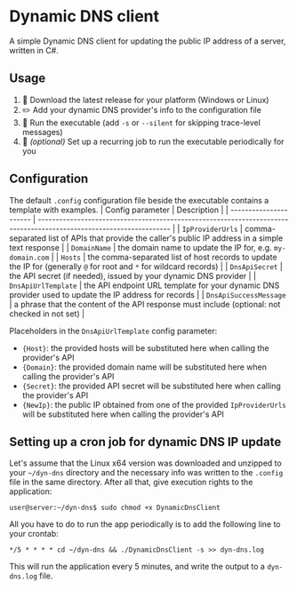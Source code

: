 # Dynamic DNS client
A simple Dynamic DNS client for updating the public IP address of a server, written in C#.

## Usage
1. :floppy_disk: Download the latest release for your platform (Windows or Linux)
2. :pencil2: Add your dynamic DNS provider's info to the configuration file
3. :rocket: Run the executable (add `-s` or `--silent` for skipping trace-level messages)
4. :arrows_counterclockwise: _(optional)_ Set up a recurring job to run the executable periodically for you

## Configuration
The default `.config` configuration file beside the executable contains a template with examples.
| Config parameter       | Description                                                                                                         |
| ---------------------- | ------------------------------------------------------------------------------------------------------------------- |
| `IpProviderUrls`       | comma-separated list of APIs that provide the caller's public IP address in a simple text response                  |
| `DomainName`           | the domain name to update the IP for, e.g. `my-domain.com`                                                          |
| `Hosts`                | the comma-separated list of host records to update the IP for (generally `@` for root and `*` for wildcard records) |
| `DnsApiSecret`         | the API secret (if needed), issued by your dynamic DNS provider                                                     |
| `DnsApiUrlTemplate`    | the API endpoint URL template for your dynamic DNS provider used to update the IP address for records               |
| `DnsApiSuccessMessage` | a phrase that the content of the API response must include (optional: not checked in not set)                       |

Placeholders in the `DnsApiUrlTemplate` config parameter:
- `{Host}`: the provided hosts will be substituted here when calling the provider's API
- `{Domain}`: the provided domain name will be substituted here when calling the provider's API
- `{Secret}`: the provided API secret will be substituted here when calling the provider's API
- `{NewIp}`: the public IP obtained from one of the provided `IpProviderUrls` will be substituted here when calling the provider's API

## Setting up a cron job for dynamic DNS IP update
Let's assume that the Linux x64 version was downloaded and unzipped to your `~/dyn-dns` directory and the necessary info was written to the `.config` file in the same directory.
After all that, give execution rights to the application:
```console
user@server:~/dyn-dns$ sudo chmod +x DynamicDnsClient
```
All you have to do to run the app periodically is to add the following line to your crontab:
```cron
*/5 * * * * cd ~/dyn-dns && ./DynamicDnsClient -s >> dyn-dns.log
```
This will run the application every 5 minutes, and write the output to a `dyn-dns.log` file.
